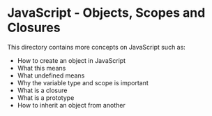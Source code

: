 # JavaScript - Objects, Scopes and Closures
This directory contains more concepts on JavaScript such as:
+ How to create an object in JavaScript
+ What this means
+ What undefined means
+ Why the variable type and scope is important
+ What is a closure
+ What is a prototype
+ How to inherit an object from another
